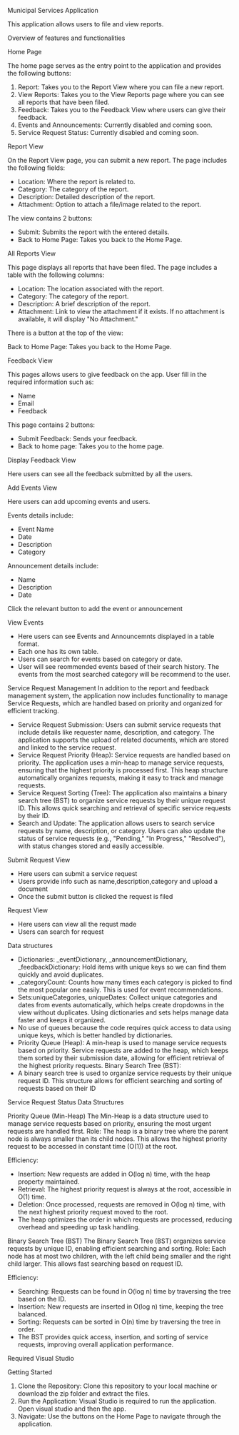Municipal Services Application

This application allows users to file and view reports. 

Overview of features and functionalities

Home Page

The home page serves as the entry point to the application and provides the following buttons:

1. Report: Takes you to the Report View where you can file a new report.
2. View Reports: Takes you to the View Reports page where you can see all reports that 
have been filed.
3. Feedback: Takes you to the Feedback View where users can give their feedback.
4. Events and Announcements: Currently disabled and coming soon.
5. Service Request Status: Currently disabled and coming soon.

Report View

On the Report View page, you can submit a new report. The page includes the following fields:

- Location: Where the report is related to.
- Category: The category of the report.
- Description: Detailed description of the report.
- Attachment: Option to attach a file/image related to the report.

The view contains 2 buttons:

- Submit: Submits the report with the entered details.
- Back to Home Page: Takes you back to the Home Page.

All Reports View

This page displays all reports that have been filed. The page includes a table 
with the following columns:

- Location: The location associated with the report.
- Category: The category of the report.
- Description: A brief description of the report.
- Attachment: Link to view the attachment if it exists. If no attachment is available, it will display "No Attachment."

There is a button at the top of the view:

Back to Home Page: Takes you back to the Home Page.

Feedback View

This pages allows users to give feedback on the app. User fill in the required information such
as:

- Name
- Email
- Feedback

This page contains 2 buttons: 
- Submit Feedback: Sends your feedback.
- Back to home page: Takes you to the home page.

Display Feedback View

Here users can see all the feedback submitted by all the users.

Add Events View

Here users can add upcoming events and users.

Events details include:
- Event Name
- Date
- Description
- Category

Announcement details include:
- Name
- Description
- Date

Click the relevant button to add the event or announcement

View Events

- Here users can see Events and Announcemnts displayed in a table format. 
- Each one has its own table.
- Users can search for events based on category or date.
- User will see reommended events based of their search history. The events from the most searched category will be recommend to the user.

Service Request Management
In addition to the report and feedback management system, the application now includes functionality to manage Service Requests, which are handled based on priority and organized for efficient tracking.

- Service Request Submission: Users can submit service requests that include details like requester name, description, and category. The application supports the upload of related documents, which are stored and linked to the service request.
- Service Request Priority (Heap): Service requests are handled based on priority. The application uses a min-heap to manage service requests, ensuring that the highest priority is processed first. This heap structure automatically organizes 
  requests, making it easy to track and manage requests.
- Service Request Sorting (Tree): The application also maintains a binary search tree (BST) to organize service requests by their unique request ID. This allows quick searching and retrieval of specific service requests by their ID.
- Search and Update: The application allows users to search service requests by name, description, or category. Users can also update the status of service requests (e.g., "Pending," "In Progress," "Resolved"), with status changes stored and easily accessible.

Submit Request View

- Here users can submit a service request
- Users provide info such as name,description,category and upload a document
- Once the submit button is clicked the request is filed

 Request View

 - Here users can view all the requst made
 - Users can search for request

Data structures 

- Dictionaries:  _eventDictionary, _announcementDictionary, _feedbackDictionary: Hold items with unique keys so we can find them quickly and avoid duplicates.
- _categoryCount: Counts how many times each category is picked to find the most popular one easily. This is used for event recommendations.
- Sets:uniqueCategories, uniqueDates: Collect unique categories and dates from events automatically, which helps create dropdowns in the view without duplicates.
  Using dictionaries and sets helps manage data faster and keeps it organized.
- No use of queues because the code requires quick access to data using unique keys, which is better handled by dictionaries.
- Priority Queue (Heap): A min-heap is used to manage service requests based on priority. Service requests are added to the heap, which keeps them sorted by their submission date, allowing for efficient retrieval of the highest priority requests.
  Binary Search Tree (BST):
- A binary search tree is used to organize service requests by their unique request ID. This structure allows for efficient searching and sorting of requests based on their ID

Service Request Status Data Structures

Priority Queue (Min-Heap)
The Min-Heap is a data structure used to manage service requests based on priority, ensuring the most urgent requests are handled first.
Role: The heap is a binary tree where the parent node is always smaller than its child nodes. This allows the highest priority request to be accessed in constant time (O(1)) at the root.

Efficiency:

- Insertion: New requests are added in O(log n) time, with the heap property maintained.
- Retrieval: The highest priority request is always at the root, accessible in O(1) time.
- Deletion: Once processed, requests are removed in O(log n) time, with the next highest priority request moved to the root.
- The heap optimizes the order in which requests are processed, reducing overhead and speeding up task handling.

Binary Search Tree (BST)
The Binary Search Tree (BST) organizes service requests by unique ID, enabling efficient searching and sorting.
Role: Each node has at most two children, with the left child being smaller and the right child larger. This allows fast searching based on request ID.

Efficiency:

- Searching: Requests can be found in O(log n) time by traversing the tree based on the ID.
- Insertion: New requests are inserted in O(log n) time, keeping the tree balanced.
- Sorting: Requests can be sorted in O(n) time by traversing the tree in order.
- The BST provides quick access, insertion, and sorting of service requests, improving overall application performance.

Required
Visual Studio

Getting Started

1. Clone the Repository: Clone this repository to your local machine or download the zip folder
and extract the files.
2. Run the Application: Visual Studio is required to run the application. Open visual studio and
then the app. 
3. Navigate: Use the buttons on the Home Page to navigate through the application.


